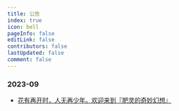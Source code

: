 ```yaml
---
title: 公告
index: true
icon: bell
pageInfo: false
editLink: false
contributors: false
lastUpdated: false
comment: false
---
```


### 2023-09
- [花有再开时，人无再少年。欢迎来到『肥灵的奇妙幻想』](2023-09-02-a.md)

